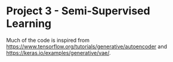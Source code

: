 # Project 3 - Semi-Supervised Learning

Much of the code is inspired from https://www.tensorflow.org/tutorials/generative/autoencoder and https://keras.io/examples/generative/vae/.
